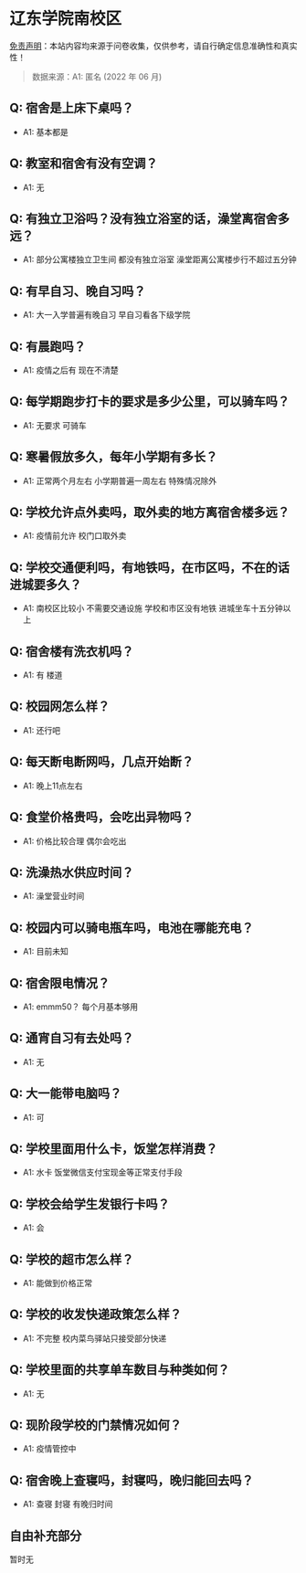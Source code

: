 # 辽东学院南校区

[免责声明](https://colleges.chat/#_3)：本站内容均来源于问卷收集，仅供参考，请自行确定信息准确性和真实性！

> 数据来源：A1: 匿名 (2022 年 06 月)

## Q: 宿舍是上床下桌吗？

- A1: 基本都是

## Q: 教室和宿舍有没有空调？

- A1: 无

## Q: 有独立卫浴吗？没有独立浴室的话，澡堂离宿舍多远？

- A1: 部分公寓楼独立卫生间 都没有独立浴室 澡堂距离公寓楼步行不超过五分钟

## Q: 有早自习、晚自习吗？

- A1: 大一入学普遍有晚自习 早自习看各下级学院

## Q: 有晨跑吗？

- A1: 疫情之后有 现在不清楚

## Q: 每学期跑步打卡的要求是多少公里，可以骑车吗？

- A1: 无要求 可骑车

## Q: 寒暑假放多久，每年小学期有多长？

- A1: 正常两个月左右 小学期普遍一周左右 特殊情况除外

## Q: 学校允许点外卖吗，取外卖的地方离宿舍楼多远？

- A1: 疫情前允许 校门口取外卖

## Q: 学校交通便利吗，有地铁吗，在市区吗，不在的话进城要多久？

- A1: 南校区比较小 不需要交通设施 学校和市区没有地铁 进城坐车十五分钟以上

## Q: 宿舍楼有洗衣机吗？

- A1: 有 楼道

## Q: 校园网怎么样？

- A1: 还行吧

## Q: 每天断电断网吗，几点开始断？

- A1: 晚上11点左右

## Q: 食堂价格贵吗，会吃出异物吗？

- A1: 价格比较合理 偶尔会吃出

## Q: 洗澡热水供应时间？

- A1: 澡堂营业时间

## Q: 校园内可以骑电瓶车吗，电池在哪能充电？

- A1: 目前未知

## Q: 宿舍限电情况？

- A1: emmm50？ 每个月基本够用

## Q: 通宵自习有去处吗？

- A1: 无

## Q: 大一能带电脑吗？

- A1: 可

## Q: 学校里面用什么卡，饭堂怎样消费？

- A1: 水卡 饭堂微信支付宝现金等正常支付手段

## Q: 学校会给学生发银行卡吗？

- A1: 会

## Q: 学校的超市怎么样？

- A1: 能做到价格正常

## Q: 学校的收发快递政策怎么样？

- A1: 不完整 校内菜鸟驿站只接受部分快递

## Q: 学校里面的共享单车数目与种类如何？

- A1: 无

## Q: 现阶段学校的门禁情况如何？

- A1: 疫情管控中

## Q: 宿舍晚上查寝吗，封寝吗，晚归能回去吗？

- A1: 查寝 封寝 有晚归时间

## 自由补充部分

暂时无